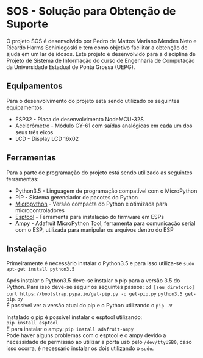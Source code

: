 # **SOS - Solução para Obtenção de Suporte**

O projeto SOS é desenvolvido por Pedro de Mattos Mariano Mendes Neto e Ricardo Harms Schiniegoski
e tem como objetivo facilitar a obtenção de ajuda em um lar de idosos. Este projeto é desenvolvido
para a disciplina de Projeto de Sistema de Informação do curso de Engenharia de Computação da
Universidade Estadual de Ponta Grossa (UEPG).


## **Equipamentos**

Para o desenvolvimento do projeto está sendo utilizado os seguintes equipamentos:
- ESP32 - Placa de desenvolvimento NodeMCU-32S
- Acelerômetro - Módulo GY-61 com saídas analógicas em cada um dos seus três eixos
- LCD - Display LCD 16x02


## **Ferramentas**

Para a parte de programação do projeto está sendo utilizado as seguintes ferramentas:
- Python3.5 - Linguagem de programação compatível com o MicroPython
- PIP - Sistema gerenciador de pacotes do Python
- [Micropython](http://micropython.org/) - Versão compacta do Python e otimizada para microcontroladores
- [Esptool](https://github.com/espressif/esptool) - Ferramenta para instalação do firmware em ESPs
- [Ampy](https://github.com/adafruit/ampy) - Adafruit MicroPython Tool, ferramenta para comunicação serial com o ESP, utilizada para manipular os arquivos dentro do ESP


## **Instalação**

Primeiramente é necessário instalar o Python3.5 e para isso utiliza-se
`sudo apt-get install python3.5`

Após instalar o Python3.5 deve-se instalar o pip para a versão 3.5 do Python. Para isso deve-se seguir os seguintes passos:
`cd [seu_diretorio]`
`curl https://bootstrap.pypa.io/get-pip.py -o get-pip.py`
`python3.5 get-pip.py`  
É possível ver a versão atual do pip e o Python utilizando o `pip -V`  
  
Instalado o pip é possível instalar o esptool utilizando:  
`pip install esptool`  
E para instalar o ampy:
`pip install adafruit-ampy`  
Pode haver alguns problemas com o esptool e o ampy devido a necessidade de permissão ao utilizar a porta usb pelo `/dev/ttyUSB0`, caso isso ocorra, é necessário instalar os dois utilizando o `sudo`.  
